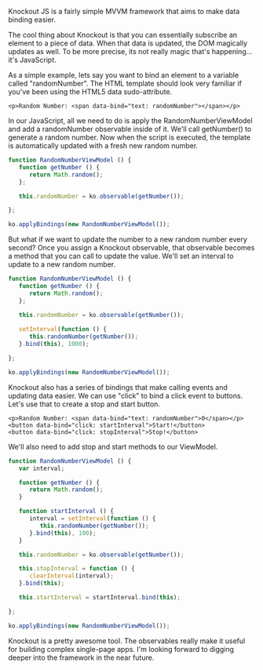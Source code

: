 Knockout JS is a fairly simple MVVM framework that aims to make data binding easier.

The cool thing about Knockout is that you can essentially subscribe an element to a piece of data. When that data is updated, the DOM magically updates as well. To be more precise, its not really magic that's happening... it's JavaScript.

<!-- more -->

As a simple example, lets say you want to bind an element to a variable called "randomNumber". The HTML template should look very familiar if you've been using the HTML5 data sudo-attribute.

```html4strict
<p>Random Number: <span data-bind="text: randomNumber"></span></p>
```

In our JavaScript, all we need to do is apply the RandomNumberViewModel and add a randomNumber observable inside of it. We'll call getNumber() to generate a random number. Now when the script is executed, the template is automatically updated with a fresh new random number.

```javascript
function RandomNumberViewModel () {
   function getNumber () {
      return Math.random();
   };

   this.randomNumber = ko.observable(getNumber());

};

ko.applyBindings(new RandomNumberViewModel());
```

But what if we want to update the number to a new random number every second? Once you assign a Knockout observable, that observable becomes a method that you can call to update the value. We'll set an interval to update to a new random number.

```javascript
function RandomNumberViewModel () {
   function getNumber () {
      return Math.random();
   };

   this.randomNumber = ko.observable(getNumber());
   
   setInterval(function () {
      this.randomNumber(getNumber());
   }.bind(this), 1000);

};

ko.applyBindings(new RandomNumberViewModel());
```

Knockout also has a series of bindings that make calling events and updating data easier. We can use "click" to  bind a click event to buttons. Let's use that to create a stop and start button.

```html4strict
<p>Random Number: <span data-bind="text: randomNumber">0</span></p>
<button data-bind="click: startInterval">Start!</button>
<button data-bind="click: stopInterval">Stop!</button>
```

We'll also need to add stop and start methods to our ViewModel.

```javascript
function RandomNumberViewModel () {
   var interval;

   function getNumber () {
      return Math.random();
   }

   function startInterval () {
      interval = setInterval(function () {
         this.randomNumber(getNumber());
      }.bind(this), 100);
   }

   this.randomNumber = ko.observable(getNumber());

   this.stopInterval = function () {
      clearInterval(interval);
   }.bind(this);

   this.startInterval = startInterval.bind(this);

};

ko.applyBindings(new RandomNumberViewModel());
```

Knockout is a pretty awesome tool. The observables really make it useful for building complex single-page apps. I'm looking forward to digging deeper into the framework in the near future.